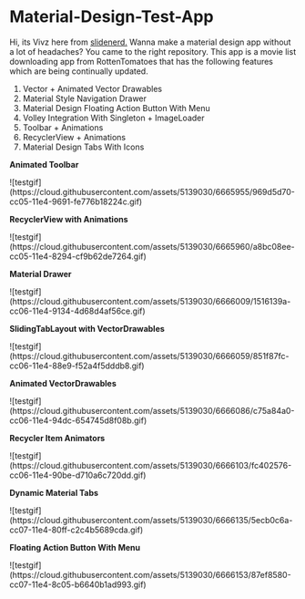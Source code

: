 Material-Design-Test-App
========================
Hi, its Vivz here from <a href="http://slidenerd.com" target="_blank">slidenerd.</a> Wanna make a material design app without a lot of headaches? You came to the right repository. This app is a movie list downloading app from RottenTomatoes that has the following features which are being continually updated.

<ol>
<li>Vector + Animated Vector Drawables</li>
<li>Material Style Navigation Drawer</li>
<li>Material Design Floating Action Button With Menu</li>
<li>Volley Integration With Singleton + ImageLoader</li>
<li>Toolbar + Animations</li>
<li>RecyclerView + Animations</li>
<li>Material Design Tabs With Icons</li>
</ol>

<p><b>Animated Toolbar</b></p>
![testgif](https://cloud.githubusercontent.com/assets/5139030/6665955/969d5d70-cc05-11e4-9691-fe776b18224c.gif)

<p><b>RecyclerView with Animations</b></p>
![testgif](https://cloud.githubusercontent.com/assets/5139030/6665960/a8bc08ee-cc05-11e4-8294-cf9b62de7264.gif)

<p><b>Material Drawer</b></p>
![testgif](https://cloud.githubusercontent.com/assets/5139030/6666009/1516139a-cc06-11e4-9134-4d68d4af56ce.gif)

<p><b>SlidingTabLayout with VectorDrawables</b></p>
![testgif](https://cloud.githubusercontent.com/assets/5139030/6666059/851f87fc-cc06-11e4-88e9-f52a4f5dddb8.gif)

<p><b>Animated VectorDrawables</b></p>
![testgif](https://cloud.githubusercontent.com/assets/5139030/6666086/c75a84a0-cc06-11e4-94dc-654745d8f08b.gif)

<p><b>Recycler Item Animators</b></p>
![testgif](https://cloud.githubusercontent.com/assets/5139030/6666103/fc402576-cc06-11e4-90be-d710a6c720dd.gif)

<p><b>Dynamic Material Tabs</b></p>
![testgif](https://cloud.githubusercontent.com/assets/5139030/6666135/5ecb0c6a-cc07-11e4-80ff-c2c4b5689cda.gif)

<p><b>Floating Action Button With Menu</b></p>
![testgif](https://cloud.githubusercontent.com/assets/5139030/6666153/87ef8580-cc07-11e4-8c05-b6640b1ad993.gif)

